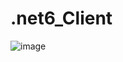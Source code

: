 # .net6_Client

![image](https://user-images.githubusercontent.com/73500636/204376556-f94e649c-22bf-4088-92fa-2014a6eac090.png)
